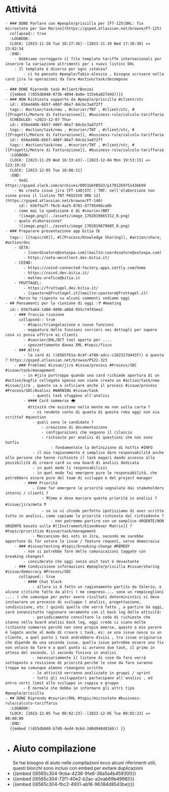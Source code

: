 # Attivitá
	- ### DONE Parlare con #people/priscilla per [FT-125|DHL: fix microstate per San Marino](https://gsped.atlassian.net/browse/FT-125)
	  collapsed:: true
	  :LOGBOOK:
	  CLOCK: [2023-11-28 Tue 18:27:36]--[2023-11-29 Wed 17:30:30] =>  23:02:54
	  :END:
		- Dobbiamo correggere il file template tariffe internazionali per inserire la variazione altrimenti per i nuovi listini DHL
		- Il template é diverso per ogni istanza?
			- ci ha pensato #people/fabio-alessio , bisogna scrivere nella card jira le operazioni da fare #action/task/decompose
			-
	- ### DONE Riprendo task #client/Bonzai 
	  {{embed ((655db840-073b-4894-8a0e-155e6a827e9d))}}
	- ### NOW Richiesta supporto da #people/priscilla #client/stc 
	  id:: 656ed40b-6b5f-406f-86e7-04cbc3ad72ff
	  tags:: #action/task/new , #courier/TNT , #client/stc, #[[Progetti/Motore di Fatturazione]], #business-rule/calcolo-tariffario
	  SCHEDULED: <2023-12-07 Thu>
	  id:: 656ed40b-6b5f-406f-86e7-04cbc3ad72ff
	  tags:: #action/task/new , #courier/TNT , #client/stc, #[[Progetti/Motore di Fatturazione]], #business-rule/calcolo-tariffario
	  id:: 656ed40b-6b5f-406f-86e7-04cbc3ad72ff
	  tags:: #action/task/new , #courier/TNT , #client/stc, #[[Progetti/Motore di Fatturazione]], #business-rule/calcolo-tariffario
	  :LOGBOOK:
	  CLOCK: [2023-11-29 Wed 16:33:43]--[2023-12-04 Mon 19:53:15] =>  123:19:32
	  CLOCK: [2023-12-05 Tue 18:08:11]
	  :END:
		- Vedi https://gsped.slack.com/archives/D051G6YB5UJ/p1701269751436699
		- Ho creato issue jira [FT-140|STC | TNT: nell'elaborzione non viene preso il listino TNT PASSIVO ORE 12](https://gsped.atlassian.net/browse/FT-140)
		  id:: 656f5a7f-f6c8-4a25-8781-d779549bca0b
		- come mai la spedizione é di #courier/BRT
		  ![image.png](../assets/image_1702019665312_0.png)
		- quale elaborazione?
		  ![image.png](../assets/image_1702019679685_0.png)
	- ### Preparare presentazione app bitia 📺️
	  tags:: [[topic/UX]], #[[Process/Knowledge Sharing]], #action/share, #action/doc
		- SETA:
			- [coordinatore@setaspa.com](mailto:coordinatore@setaspa.com)
			- https://seta-wecollect.dev.bitia.it/
		- COIND:
			- https://coind-connected-factory.apps.iottly.com/home
			- https://coind.dev.bitia.it/
			- matteo.orefice@bitia.it
		- FRUTTAGEL:
			- https://fruttagel.dev.bitia.it/
			- [cpastore@fruttagel.it](mailto:cpastore@fruttagel.it)
		- Marco ha risposto su alcuni commenti vediamo oggi
	- ## Pensamenti per la riunione di oggi 💡❓️ #meeting
	  id:: 65675a64-1d88-4898-a08d-935c74f45ee2
		- ### Traccia riunione
		  collapsed:: true
			- #topic/triangolazione e nuove funzioni
			- mappatura delle funzioni corrieri nei dettagli per sapere cosa si possa offrire ai clienti
			- #courier/DHL/DCT tool aperto per ....
			- spezzettamento danea XML #topic/fisco
		- ### Altro
			- la card di ((6565f61a-9c4f-4780-adcc-c282327d443f)) é questa ? https://gsped.atlassian.net/browse/PS22-323
		- ### Problemi #issue/jira #issue/process #Process/SDC #issue/task/management
			- in #jira purtroppo quando una card richiede apertura di un #action/bugfix collegato spesso non viene creato un #action/task/new #issue/jira , questo va a inficiare anche il process #issue/process #Process/SDC/Analisi #WARNING #issue/task
				- questi task sfuggono all'analisi
			- #### Card sommerse 🌨️
			  Attivitá che esistono nella mente ma non sulla carta ?
				- vi rendete conto di quanta di questa roba oggi non sia scritta? #question
				- quali sono le candidate ?
					- creazione di documentazione
					- configurazioni che seguono il rilascio
					- richieste per analisi di questioni che non sono hotfix
						- fondamentale la definizione di hotfix #INFO
				- il mio ragionamento é semplice dare responsabilitá anche alle persone che hanno richiesto il task magari dando accesso alla possibilitá di creare card su una board di analisi dedicata
				- in quel modo li responsabilizzi
				- in quel modo fai emergere pure le responsabilitá, che potrebbero essere pure del team di sviluppo e del project manager
			- #### Prioritá
				- Come far emergere le prioritá segnalate dai stakeholders interni / clienti ?
					- ❓️Come e dove marcare queste prioritá in analisi ? #issue/jira/meta ❓️
					- se io vi chiedo perfetto ipotizziamo di aver scritto tutto in analisi, come capiamo la prioritá richiesta dal richiedente ?
						- non potremmo partire con un semplice URGENTE/NON URGENTO basato sulla #[[Instrument/EisenHover Matrix]] ? #topic/prioritize #issue/task/management
				- Meccanismo dei voti in Jira, secondo me sarebbe opportuno di far votare le issue / feature request, serve democrazia
		- ### #issue/testing #topic/breaking-change #REMEDY
			- non si potrebbe fare delle comunicazioni taggate con breaking changes?
			- considerate che oggi senza unit test é devastante
		- ### Condivisione informazioni #people/priscilla #issue/sharing #issue/democracy #Process/SDC
		  collapsed:: true
			- #### Chat Slack
				- allora si é fatto un ragionamento partito da Valerio, e alcune critiche fatte da altri ( me compreso.... sono un rompicoglioni .... ) che comunque per poter avere risultati deterministici si deve instaurare un processo di sviluppo ( analisi, progettazione, condivisione, etc ) quindi quello che verrá fatto , a partire da oggi, sará innanzitutto ragionare veramente con il back log delle attivitá:
				- periodicamente consultare la coda di richieste che stanno nella board analisi back log, oggi credo ci siano molte richieste sommerse perché non sono propio emerse, questo a mio parere é legato anche al modo di creare i task, es: se una issue nasce su un cliente, a quel punto i task andrebbero divisi , tra issue originaria che dipende da una seconda issue, quella issue potrebbe essere una fix non veloce da fare e a quel punto si avranno due task, il primo in attesa del secondo, il secondo finisce in analisi
				- necessariamente il listone di cose da fare verrá sottoposto a revisione di prioritá perché le cose da fare saranno troppe ma comunque almeno rimangono scritte
				- le attivitá verranno analizzate in gruppi / sprint
				- tutti gli sviluppatori partecipano all'analisi , ed entro certi limit allo sviluppo in coppia o gruppo
			- É normale che debba io informare gli altri tipo #people/priscilla
	- ## DONE Riprendo #courier/DHL #topic/microstate #business-rule/calcolo-tariffario 
	  :LOGBOOK:
	  CLOCK: [2023-12-05 Tue 00:02:23]--[2023-12-05 Tue 00:02:23] =>  00:00:00
	  :END:
	  {{embed ((655db840-b7d8-4ed4-9c6d-2d0d948d816b)) }}
- # Aiuto compilazione
  Se hai bisogno di aiuto nelle compilazioni ecco alcuni riferimenti utili, questi blocchi sono inclusi con embed per evitare duplicazioni
- {{embed ((6565c304-9cba-4238-91e6-36a5a4b45930))}}
- {{embed ((6565c304-72f1-40e2-b2ac-a2eab69b4998))}}
- {{embed ((6565c304-fbc2-4931-ab16-96384d8543be))}}